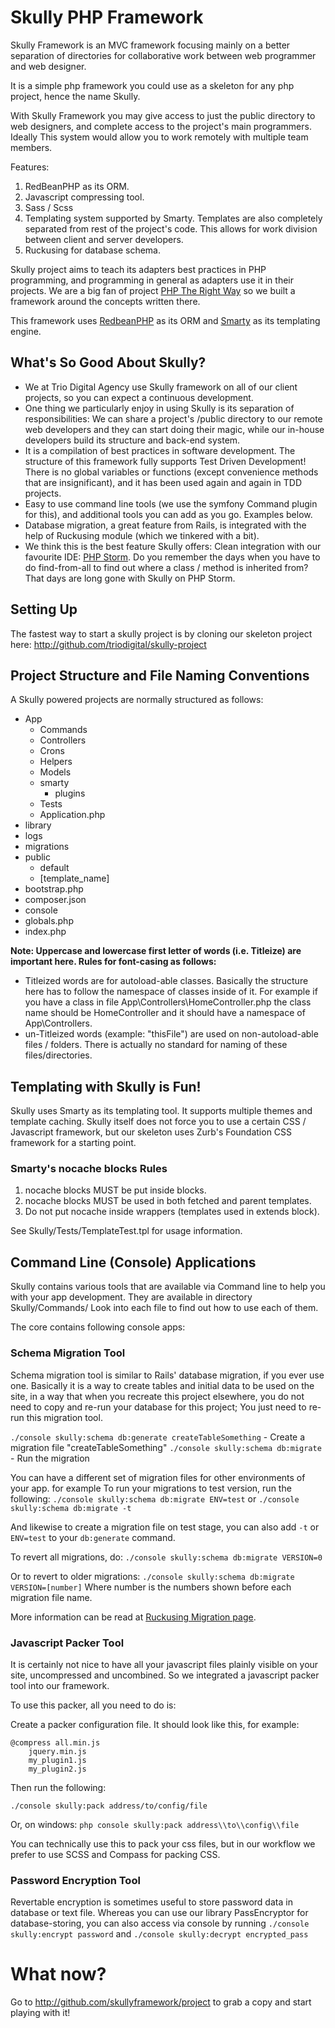 # Skully PHP Framework

Skully Framework is an MVC framework focusing mainly on a better separation of directories for
collaborative work between web programmer and web designer.

It is a simple php framework you could use as a skeleton for any php project, hence the name Skully.

With Skully Framework you may give access to just the public directory to web designers, and complete access
to the project's main programmers. Ideally This system would allow you to work remotely with multiple
team members.

Features:

1. RedBeanPHP as its ORM.
2. Javascript compressing tool.
3. Sass / Scss
4. Templating system supported by Smarty. Templates are also completely separated from rest of the project's code. This allows for work division between client and server developers.
5. Ruckusing for database schema.

Skully project aims to teach its adapters best practices in PHP programming, and programming in general as adapters use it in their projects. We are a big fan of project [PHP The Right Way](http://phptherightway.com) so we built a framework around the concepts written there.

This framework uses [RedbeanPHP](http://redbeanphp.com) as its ORM and [Smarty](http://smarty.net) as its templating engine.

## What's So Good About Skully?

- We at Trio Digital Agency use Skully framework on all of our client projects, so you can expect a continuous development.
- One thing we particularly enjoy in using Skully is its separation of responsibilities: We can share a project's /public directory to our remote web developers and they can start doing their magic, while our in-house developers build its structure and back-end system.
- It is a compilation of best practices in software development. The structure of this framework fully supports Test Driven Development! There is no global variables or functions (except convenience methods that are insignificant), and it has been used again and again in TDD projects.
- Easy to use command line tools (we use the symfony Command plugin for this), and additional tools you can add as you go. Examples below.
- Database migration, a great feature from Rails, is integrated with the help of Ruckusing module (which we tinkered with a bit).
- We think this is the best feature Skully offers: Clean integration with our favourite IDE: [PHP Storm](http://www.jetbrains.com/phpstorm/). Do you remember the days when you have to do find-from-all to find out where a class / method is inherited from? That days are long gone with Skully on PHP Storm.

## Setting Up

The fastest way to start a skully project is by cloning our skeleton project here: http://github.com/triodigital/skully-project

## Project Structure and File Naming Conventions

A Skully powered projects are normally structured as follows:

- App
    * Commands
    * Controllers
    * Crons
    * Helpers
    * Models
    * smarty
        - plugins
    * Tests
    * Application.php
- library
- logs
- migrations
- public
    * default
    * [template_name]
- bootstrap.php
- composer.json
- console
- globals.php
- index.php

**Note: Uppercase and lowercase first letter of words (i.e. Titleize) are important here. Rules for font-casing as follows:**

- Titleized words are for autoload-able classes. Basically the structure here has to follow the namespace of classes inside of it.
  For example if you have a class in file App\Controllers\HomeController.php the class name should be HomeController and it should have a namespace of App\Controllers.
- un-Titleized words (example: "thisFile") are used on non-autoload-able files / folders.
  There is actually no standard for naming of these files/directories.

## Templating with Skully is Fun!
Skully uses Smarty as its templating tool. It supports multiple themes and template caching. Skully itself does not force you to use a certain CSS / Javascript framework, but our skeleton uses Zurb's Foundation CSS framework for a starting point.

### Smarty's nocache blocks Rules

1. nocache blocks MUST be put inside blocks.
2. nocache blocks MUST be used in both fetched and parent templates.
3. Do not put nocache inside wrappers (templates used in extends block).

See Skully/Tests/TemplateTest.tpl for usage information.

## Command Line (Console) Applications

Skully contains various tools that are available via Command line to help you with your app development. They are available in directory Skully/Commands/ Look into each file to find out how to use each of them.

The core contains following console apps:

### Schema Migration Tool

Schema migration tool is similar to Rails' database migration, if you ever use one. Basically it is a way to create tables and initial data to be used on the site, in a way that when you recreate this project elsewhere, you do not need to copy and re-run your database for this project; You just need to re-run this migration tool.

`./console skully:schema db:generate createTableSomething` - Create a migration file "createTableSomething"
`./console skully:schema db:migrate` - Run the migration

You can have a different set of migration files for other environments of your app. for example To run your migrations to test version, run the following:
`./console skully:schema db:migrate ENV=test`
or
`./console skully:schema db:migrate -t`

And likewise to create a migration file on test stage, you can also add `-t` or `ENV=test` to your `db:generate` command.

To revert all migrations, do:
`./console skully:schema db:migrate VERSION=0`

Or to revert to older migrations:
`./console skully:schema db:migrate VERSION=[number]`
Where number is the numbers shown before each migration file name.

More information can be read at [Ruckusing Migration page](https://github.com/ruckus/ruckusing-migrations).

### Javascript Packer Tool

It is certainly not nice to have all your javascript files plainly visible on your site, uncompressed and uncombined. So we integrated a javascript packer tool into our framework.

To use this packer, all you need to do is:

Create a packer configuration file. It should look like this, for example:

```
@compress all.min.js
    jquery.min.js
    my_plugin1.js
    my_plugin2.js
```

Then run the following:

`./console skully:pack address/to/config/file`

Or, on windows:
`php console skully:pack address\\to\\config\\file`

You can technically use this to pack your css files, but in our workflow we prefer to use SCSS and Compass for packing CSS.

### Password Encryption Tool

Revertable encryption is sometimes useful to store password data in database or text file. Whereas you can use our library PassEncryptor for database-storing, you can also access via console by running
`./console skully:encrypt password`
and
`./console skully:decrypt encrypted_pass`

# What now?

Go to http://github.com/skullyframework/project to grab a copy and start playing with it!

